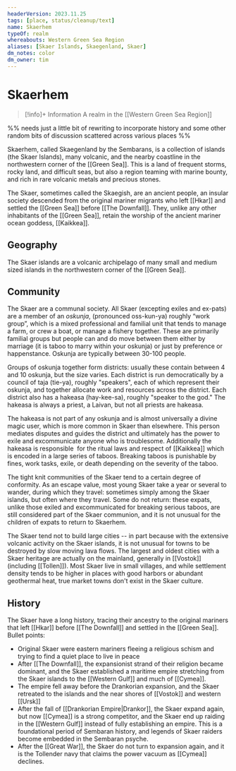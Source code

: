 ```yaml
---
headerVersion: 2023.11.25
tags: [place, status/cleanup/text]
name: Skaerhem
typeOf: realm
whereabouts: Western Green Sea Region
aliases: [Skaer Islands, Skaegenland, Skaer]
dm_notes: color
dm_owner: tim
---
```

# Skaerhem
>[!info]+ Information
> A realm in the [[Western Green Sea Region]]

%% needs just a little bit of rewriting to incorporate history and some other random bits of discussion scattered across various places %%

Skaerhem, called Skaegenland by the Sembarans, is a collection of islands (the Skaer Islands), many volcanic, and the nearby coastline in the northwestern corner of the [[Green Sea]]. This is a land of frequent storms, rocky land, and difficult seas, but also a region teaming with marine bounty, and rich in rare volcanic metals and precious stones. 

The Skaer, sometimes called the Skaegish, are an ancient people, an insular society descended from the original mariner migrants who left [[Hkar]] and settled the [[Green Sea]] before [[The Downfall]]. They, unlike any other inhabitants of the [[Green Sea]], retain the worship of the ancient mariner ocean goddess, [[Kaikkea]].
## Geography

The Skaer islands are a volcanic archipelago of many small and medium sized islands in the northwestern corner of the [[Green Sea]]. 
## Community

The Skaer are a communal society. All Skaer (excepting exiles and ex-pats) are a member of an *oskunja*, (pronounced oss-kun-ya) roughly “work group”, which is a mixed professional and familial unit that tends to manage a farm, or crew a boat, or manage a fishery together. These are primarily familial groups but people can and do move between them either by marriage (it is taboo to marry within your oskunja) or just by preference or happenstance. Oskunja are typically between 30-100 people.

Groups of oskunja together form districts: usually these contain between 4 and 10 oskunja, but the size varies. Each district is run democratically by a council of taja (tie-ya), roughly "speakers", each of which represent their oskunja, and together allocate work and resources across the district. Each district also has a hakeasa (hay-kee-sa), roughly "speaker to the god." The hakeasa is always a priest, a Laivan, but not all priests are hakeasa. 

The hakeasa is not part of any oskunja and is almost universally a divine magic user, which is more common in Skaer than elsewhere. This person mediates disputes and guides the district and ultimately has the power to exile and excommunicate anyone who is troublesome. Additionally the hakeasa is responsible  for the ritual laws and respect of [[Kaikkea]] which is encoded in a large series of taboos. Breaking taboos is punishable by fines, work tasks, exile, or death depending on the severity of the taboo.

The tight knit communities of the Skaer tend to a certain degree of conformity. As an escape value, most young Skaer take a year or several to wander, during which they travel: sometimes simply among the Skaer islands, but often where they travel. Some do not return: these expats, unlike those exiled and excommunicated for breaking serious taboos, are still considered part of the Skaer communion, and it is not unusual for the children of expats to return to Skaerhem. 

The Skaer tend not to build large cities -- in part because with the extensive volcanic activity on the Skaer islands, it is not unusual for towns to be destroyed by slow moving lava flows. The largest and oldest cities with a Skaer heritage are actually on the mainland, generally in [[Vostok]] (including [[Tollen]]). Most Skaer live in small villages, and while settlement density tends to be higher in places with good harbors or abundant geothermal heat, true market towns don't exist in the Skaer culture. 
## History

The Skaer have a long history, tracing their ancestry to the original mariners that left [[Hkar]] before [[The Downfall]] and settled in the [[Green Sea]]. Bullet points:

- Original Skaer were eastern mariners fleeing a religious schism and trying to find a quiet place to live in peace
- After [[The Downfall]], the expansionist strand of their religion became dominant, and the Skaer established a maritime empire stretching from the Skaer islands to the [[Western Gulf]] and much of [[Cymea]]. 
- The empire fell away before the Drankorian expansion, and the Skaer retreated to the islands and the near shores of [[Vostok]] and western [[Ursk]]
- After the fall of [[Drankorian Empire|Drankor]], the Skaer expand again, but now [[Cymea]] is a strong competitor, and the Skaer end up raiding in the [[Western Gulf]] instead of fully establishing an empire. This is a foundational period of Sembaran history, and legends of Skaer raiders become embedded in the Sembaran psyche. 
- After the [[Great War]], the Skaer do not turn to expansion again, and it is the Tollender navy that claims the power vacuum as [[Cymea]] declines. 